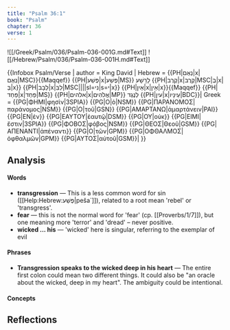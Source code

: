 ```yaml
---
title: "Psalm 36:1"
book: "Psalm"
chapter: 36
verse: 1
---
```

![[/Greek/Psalm/036/Psalm-036-001G.md#Text]]
![[/Hebrew/Psalm/036/Psalm-036-001H.md#Text]]

{{Infobox Psalm/Verse |
  author = King David |
  Hebrew = {{PH|נְאֻם|x|נְאֻם|MSC}}{{Maqqef}} {{PH|פֶּשַׁע|x|פֶּשַׁע|MS}}
לָרָשָׁע
{{PH|קֶרֶב|x|קֶרֶב|MSC|בְּ|x|בְּ|x}} {{PH|לֵבָב|x|לִבִּ|MSC||||sl=ני|s=י|x}} {{PH|אַיִן|x|אֵין|x}}{{Maqqef}} {{PH|פַּחַד|x|פַּחַד|MS}} {{PH|אלהים|x|אֱלֹהִים|MP}}
לְנֶגֶד
{{PH|עין|x|עֵינָיו|BDC}}׃|
  Greek = {{PG|ΦΗΜΙ|φησὶν|3SPIA}} {{PG|Ο|ὁ|NSM}} {{PG|ΠΑΡΑΝΟΜΟΣ|παράνομος|NSM}} {{PG|Ο|τοῦ|GSN}} {{PG|ΑΜΑΡΤΑΝΩ|ἁμαρτάνειν|PAI}} {{PG|ΕΝ|ἐν}} {{PG|ΕΑΥΤΟΥ|ἑαυτῷ|DSM}} {{PG|ΟΥ|οὐκ}} {{PG|ΕΙΜΙ|ἔστιν|3SPIA}} {{PG|ΦΟΒΟΣ|φόβος|NSM}} {{PG|ΘΕΟΣ|Θεοῦ|GSM}} {{PG|ΑΠΕΝΑΝΤΙ|ἀπέναντι}} {{PG|Ο|τῶν|GPM}} {{PG|ΟΦΘΑΛΜΟΣ|ὀφθαλμῶν|GPM}} {{PG|ΑΥΤΟΣ|αὐτοῦ|GSM}}|
}}

## Analysis

#### Words
- **transgression** — This is a less common word for sin ([[Help:Hebrew:פֶּשַׁע|peša`]]), related to a root mean 'rebel' or 'transgress'.
- **fear** — this is not the normal word for 'fear' (cp. [[Proverbs/1/7]]), but one meaning more 'terror' and 'dread' – never positive.
- **wicked ... his** — 'wicked' here is singular, referring to the exemplar of evil

#### Phrases
- **Transgression speaks to the wicked deep in his heart** — The entire first colon could mean two different things.  It could also be "an oracle about the wicked, deep in my heart".  The ambiguity could be intentional.

#### Concepts

## Reflections
